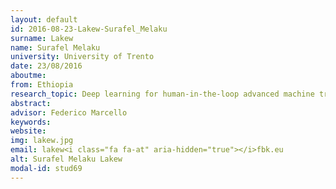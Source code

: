 ```yaml
---
layout: default 
id: 2016-08-23-Lakew-Surafel_Melaku
surname: Lakew
name: Surafel Melaku
university: University of Trento
date: 23/08/2016
aboutme: 
from: Ethiopia
research_topic: Deep learning for human-in-the-loop advanced machine translation
abstract: 
advisor: Federico Marcello
keywords: 
website: 
img: lakew.jpg
email: lakew<i class="fa fa-at" aria-hidden="true"></i>fbk.eu
alt: Surafel Melaku Lakew
modal-id: stud69
---
```

